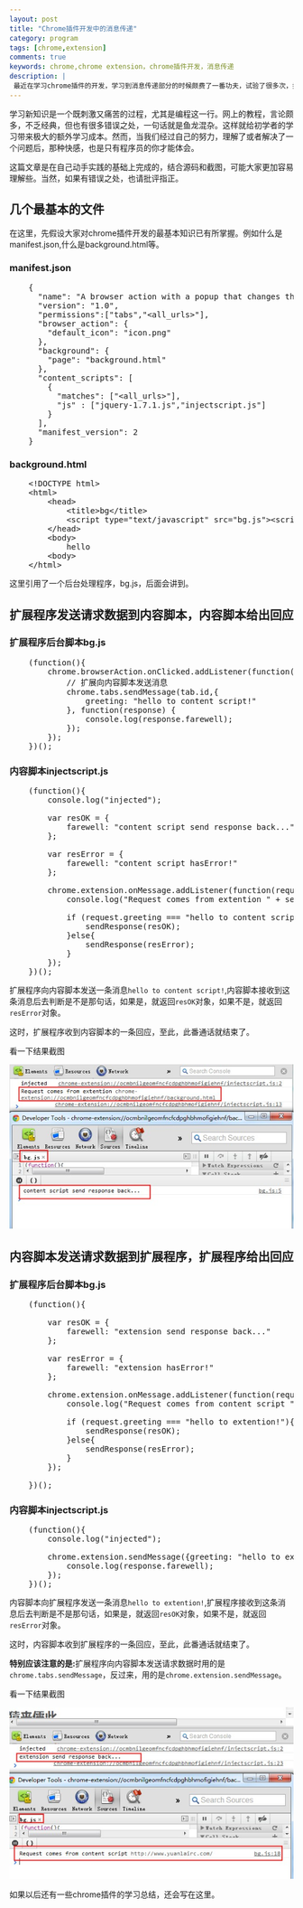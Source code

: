 ```yaml
---
layout: post
title: "Chrome插件开发中的消息传递"
category: program
tags: [chrome,extension]
comments: true
keywords: chrome,chrome extension，chrome插件开发，消息传递
description: |
 最近在学习chrome插件的开发，学习到消息传递部分的时候颇费了一番功夫，试验了很多次，摸索了无数回。现把自己对消息传递机制的研究总结于此，希望对同样学习chrome插件开发的同学有所帮助。
---
```


学习新知识是一个既刺激又痛苦的过程，尤其是编程这一行。网上的教程，言论颇多，不乏经典，但也有很多错误之处，一句话就是鱼龙混杂。这样就给初学者的学习带来极大的额外学习成本。然而，当我们经过自己的努力，理解了或者解决了一个问题后，那种快感，也是只有程序员的你才能体会。

这篇文章是在自己动手实践的基础上完成的，结合源码和截图，可能大家更加容易理解些。当然，如果有错误之处，也请批评指正。

## 几个最基本的文件

在这里，先假设大家对chrome插件开发的最基本知识已有所掌握。例如什么是manifest.json,什么是background.html等。

### manifest.json

<pre class="prettyprint">
	{
	  "name": "A browser action with a popup that changes the page color.",
	  "version": "1.0",
	  "permissions":["tabs","&lt;all_urls&gt;"],
	  "browser_action": {
	    "default_icon": "icon.png"
	  },
	  "background": {
	    "page": "background.html"
	  },
	  "content_scripts": [
	    {
	      "matches": ["&lt;all_urls&gt;"],
	      "js" : ["jquery-1.7.1.js","injectscript.js"]
	    }
	  ],
	  "manifest_version": 2
	}
</pre>

### background.html

<pre class="prettyprint lang-html">
	&lt;!DOCTYPE html&gt;
	&lt;html&gt;
	    &lt;head&gt;
	        &lt;title&gt;bg&lt;/title&gt;
	        &lt;script type="text/javascript" src="bg.js"&gt;&lt;script&gt;
	    &lt;/head&gt;
	    &lt;body&gt;
	    	hello
	    &lt;body&gt;
	&lt;/html&gt;
</pre>

这里引用了一个后台处理程序，bg.js，后面会讲到。

## 扩展程序发送请求数据到内容脚本，内容脚本给出回应

### 扩展程序后台脚本bg.js

<pre class="prettyprint">
	(function(){
		chrome.browserAction.onClicked.addListener(function(tab) {
			// 扩展向内容脚本发送消息
			chrome.tabs.sendMessage(tab.id,{
				greeting: "hello to content script!"
			}, function(response) {
			  	console.log(response.farewell);
			});
		});
	})();
</pre>

### 内容脚本injectscript.js

<pre class="prettyprint">
	(function(){
		console.log("injected");

		var resOK = {
			farewell: "content script send response back..."
		};

		var resError = {
			farewell: "content script hasError!"
		};

		chrome.extension.onMessage.addListener(function(request, sender, sendResponse) {
		    console.log("Request comes from extention " + sender.tab.url);

		    if (request.greeting === "hello to content script!"){
		    	sendResponse(resOK);
		    }else{
		    	sendResponse(resError);
		    }
		});
	})();
</pre>

扩展程序向内容脚本发送一条消息```hello to content script!```,内容脚本接收到这条消息后去判断是不是那句话，如果是，就返回```resOK```对象，如果不是，就返回```resError```对象。

这时，扩展程序收到内容脚本的一条回应，至此，此番通话就结束了。

看一下结果截图

<img src="/images/chromex/e2c.JPG" alt="扩展程序到内容脚本">

## 内容脚本发送请求数据到扩展程序，扩展程序给出回应

### 扩展程序后台脚本bg.js

<pre class="prettyprint">
	(function(){

		var resOK = {
			farewell: "extension send response back..."
		};

		var resError = {
			farewell: "extension hasError!"
		};

		chrome.extension.onMessage.addListener(function(request, sender, sendResponse) {
		    console.log("Request comes from content script " + sender.tab.url);

		    if (request.greeting === "hello to extention!"){
		    	sendResponse(resOK);
		    }else{
		    	sendResponse(resError);
		    }
		});

	})();
</pre>

### 内容脚本injectscript.js

<pre class="prettyprint">
	(function(){
		console.log("injected");
		
		chrome.extension.sendMessage({greeting: "hello to extention!"}, function(response) {
			console.log(response.farewell);
		});
	})();
</pre>

内容脚本向扩展程序发送一条消息```hello to extention!```,扩展程序接收到这条消息后去判断是不是那句话，如果是，就返回```resOK```对象，如果不是，就返回```resError```对象。

这时，内容脚本收到扩展程序的一条回应，至此，此番通话就结束了。

<strong>特别应该注意的是:</strong>扩展程序向内容脚本发送请求数据时用的是```chrome.tabs.sendMessage```，反过来，用的是```chrome.extension.sendMessage```。

看一下结果截图

<img src="/images/chromex/c2e.JPG" alt="内容脚本到扩展程序">

如果以后还有一些chrome插件的学习总结，还会写在这里。